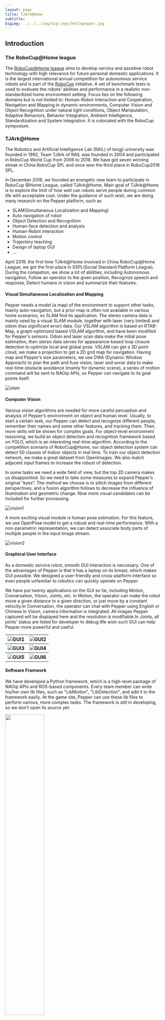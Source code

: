 ```yaml
---
layout: page
title: TJArk@Home
subtitle: 
bigimg: ../../../img/big-imgs/hellopepper.jpg
---
```


## **Introduction**
### The RoboCup@Home league

The [RoboCup@Home league](http://athome.robocup.org/) aims to develop service and assistive robot technology with high relevance for future personal domestic applications. It is the largest international annual competition for autonomous service robots and is part of the [RoboCup](http://www.robocup.org/) initiative. A set of benchmark tests is used to evaluate the robots' abilities and performance in a realistic non-standardized home environment setting. Focus lies on the following domains but is not limited to: Human-Robot-Interaction and Cooperation, Navigation and Mapping in dynamic environments, Computer Vision and Object Recognition under natural light conditions, Object Manipulation, Adaptive Behaviors, Behavior Integration, Ambient Intelligence, Standardization and System Integration. It is colocated with the RoboCup symposium.

###  TJArk@Home

The Robotics and Artificial Intelligence Lab (RAIL) of tongji university was founded in 1992, Team TJArk of RAIL was founded in 2004 and participated in RoboCup World Cup from 2006 to 2018. We have got seven winning streak in China RoboCup SPL and once won the third place in RoboCup2018 SPL.

In December 2018, we founded an energetic new team to participate in RoboCup @Home League, called TJArk@Home. Main goal of TJArk@Home is to explore the limit of how well can robots serve people during common life with acceptable cost. Under the guidance of such wish, we are doing many research on the Pepper platform, such as

- SLAM(Simultaneous Localizaiton and Mapping)
- Auto navigation of robot
- Object Detection and Recognition
- Human-face detection and analysis
- Human-Robot interaction
- Motion control
- Trajectory teaching
- Design of laptop GUI
- ...

April 2019, the first time TJArk@Home involved in China RoboCup@Home League, we got the first-place in SSPL(Social Standard Platform League). During the competion, we show a lot of abilities, including Autonomous navigation, Follow an operator to the given position, Recognize speech and response, Detect humans in vision and summarize their features.

####  Visual Simultaneous Localization and Mapping 

Pepper needs a model (a map) of the environment to support other tasks, mainly auto-navigation, but a prior map is often not available in various home scenarios, so SLAM find its application. The stereo camera data is mainly used by a visual SLAM module, together with laser (very limited) and odom (has significant error) data. Our VSLAM algorithm is based on RTAB-Map, a graph-optimized based VSLAM algorithm, and have been modified for Pepper's sensors. Odom and laser scan data make the initial pose estimation, then stereo data serves for appearance-based loop closure detection to optimize local and global pose. VSLAM can get a 3D point cloud, we make a projection to get a 2D grid map for navigation. Having map and Pepper’s size parameters, we use DWA (Dynamic Window Apporach) to plan the path and fuse vision, laser and sonar data to make real-time obstacle avoidance (mainly for dynamic scene), a series of motion command will be sent to NAOqi APIs, so Pepper can navigate to its goal points itself.

![slam](../../../img/pepper/vslam.png)

#### Computer Vision

Various vision algorithms are needed for more careful perception and analysis of Pepper’s environment on object and human level. Usually, to start a certain task, our Pepper can detect and recognize different people, remember their names and some other features, and tracking them. Then, more skills will be shown for complex goals. For object-level environment reasoning, we build an object detection and recognition framework based on YOLO, which is an interesting real-time algorithm. According to the competition scenario of RoboCup@Home, our object detection system can detect 50 classes of indoor objects in real time. To train our object detection network, we make a great dataset from OpenImages. We also match adjacent input frames to increase the robust of detection.

In some tasks we need a wide field of view, but the top 2D camera makes us disappointed. So we need to take some measures to expand Pepper’s original “eyes”. The method we choose is to stitch images from different perspectives, and a fusion algorithm follows to decrease the influence of illumination and geometric change. Now more visual candidates can be included for further processing.

![vision1](../../../img/pepper/vision1.png)

A more exciting visual module is human pose estimation. For this feature, we use OpenPose model to get a robust and real-time performance. With a non-parametric representation, we can detect associate body parts of multiple people in the input image stream. 

![vision2](../../../img/pepper/vision2.png)

#### Graphical User Interface

As a domestic service robot, smooth GUI interaction is neccesary. One of the advantages of Pepper is that it has a laptop on its breast, which makes GUI possible. We designed a user-friendly and cross-platform interface so even people unfamiliar to robotics can quickly operate on Pepper. 

We have put twenty applications on the GUI so far, including Motion, Conversation, Vision, Joints, etc. In Motion, the operator can make the robot move a given distance to a given direction, or just move by a constant velocity.In Conversation, the operator can chat with Pepper using English or Chinese.In Vision, camera information is integrated. All images Pepper captured will be displayed here and the resolution is modifiable.In Joints, all joints' status are listed for developer to debug.We wish such GUI can help Pepper more powerful and useful.

<table align="center" style="border:0;">
    <tr>
        <th> <img src="../../../img/pepper/gui1.png" alt="GUI1"/> </th>
        <th> <img src="../../../img/pepper/gui2.png" alt="GUI2"/> </th>
    </tr>
    <tr>
        <th> <img src="../../../img/pepper/gui3.png" alt="GUI3"/> </th>
        <th> <img src="../../../img/pepper/gui4.png" alt="GUI4"/> </th>
    </tr>
    <tr>
        <th> <img src="../../../img/pepper/gui5.png" alt="GUI5"/> </th>
        <th> <img src="../../../img/pepper/gui6.png" alt="GUI6"/> </th>
    </tr>
</table>

#### Software Framwork

We have developed a Python framework, which is a high-level package of NAOqi APIs and ROS-based components. Every team member can write his/her own lib files, such as "LibMoiton", "LibDetection", and add it to the framework easily. At the game site, Pepper can use these lib files to perform various, more complex tasks. The framework is still in developing, so we don't open its source yet.

<img align="middle" src="../../../img/pepper/architecture.png" width="50%" />

## **Team members**

| Name        | Introduction                                                            |
| ----        | ----                                                                    |
| Deng Xiuqi  | Graduate student, Department of Control Science and Engineering         |
| He Zongtao  | Leader, Graduate student, Department of Control Science and Engineering |
| Xu Weihan   | Graduate student, Department of Control Science and Engineering         |
| Zhou Xun    | Graduate student, Department of Control Science and Engineering         |
| Liu Zhihao  | Graduate student, Department of Control Science and Engineering         |
| Wang Liuyi  | Senior student, Automation                                              |
| Wang Naijia | Senior student, Automation                                              |
| Du Jiayuan  | Senior student, Automation                                              |
| Lu Liwen    | Senior student, Automation                                              |

## **Lab Publications**

![IROS2017](../../../img/pepper/new31.jpg)

1. Chengju Liu, Tong Zhang, Changzhu Zhang, Ming Liu, Qijun Chen. Foot Placement Compensator Design for Humanoid Walking Based on Discrete Control Lyapunov Function. IEEE Transactions on Systems, Man, and Cybernetics: Systems, doi: 10.1109/TSMC.2019.2912417 (SCI)

2. Liu Chengju, Yang Jing, An Kang, Chen Qijun. Robust Control of Semi-passive Biped Dynamic Locomotion based on a Discrete Control Lyapunov Function. Robotica, 2019. (accepted) (SCI)

3. Peng Yun, Lei Tai, Yuan Wang, Chengju Liu, Ming Liu. Focal Loss in 3D Object Detection. IEEE ROBOTICS AND AUTOMATION LETTERS. PREPRINT VERSION. ACCEPTED JANUARY, 2019

4. Zhang C., Lam H. K., Qiu J., Liu C. et al., A new design of membership-function-dependent controller for TS fuzzy systems under imperfect premise matching. *IEEE Transactions on Fuzzy System*s, 2018 

5.  Liu C., Xia L., Zhang C., et al., Multi-layered CPG for adaptive walking of quadruped robots. *Journal of Bionic Engineering*, 2018, 15(2): 341-355. 

6. Liu C., Ning J., and Chen Q., Dynamic walking control of humanoid robots combining linear inverted pendulum mode with parameter optimization. *International Journal of Advanced Robotic Systems*, 2018, 1-15.

## **Contact us**

Address:

Robot and Artificial Intelligence Lab (RAIL) 

Tongji University 

Caoan Road 4800, Jiading, Shanghai, China 

Email: 

He Zongtao <a href="mailto:1930719@tongji.edu.cn" >1930719@tongji.edu.cn

Zhou Xun <a href="mailto:1930722@tongji.edu.cn" >1930722@tongji.edu.cn

Xu Weihan <a href="mailto:1552360@tongji.edu.cn" >1552360@tongji.edu.cn

## **Link**

RoboCup: http://www.robocup.org/

RoboCup@Home: [https://athome.robocup.org/](https://athome.robocup.org/)

## **Media**

<table id="media-photos" style="border:0;" align="center">
    <tr>
        <th> <img src="../../../img/pepper/teamphoto.jpg" alt="team-photo"/> </th>
        <th> <img src="../../../img/pepper/certificate.jpg" alt="certificate"/> </th>
    </tr>
</table>

<p align="center">Communication</p>
<iframe src="//player.bilibili.com/player.html?aid=73728080&cid=126108730&page=1" scrolling="no" border="0" frameborder="no" framespacing="0" allowfullscreen="true" width="100%" height="600"> </iframe>
<p align="center">Competition Task</p>
<iframe src="//player.bilibili.com/player.html?aid=73728080&cid=126108930&page=2" scrolling="no" border="0" frameborder="no" framespacing="0" allowfullscreen="true" width="100%" height="600"> </iframe>
<p align="center">Graphics User Interface</p>
<iframe src="//player.bilibili.com/player.html?aid=73728080&cid=126109122&page=3" scrolling="no" border="0" frameborder="no" framespacing="0" allowfullscreen="true" width="100%" height="600"> </iframe>